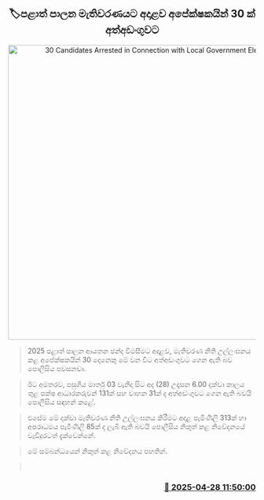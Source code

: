 <p align='center'><b><h2 align='center' title='30 Candidates Arrested in Connection with Local Government Election'>🏷පළාත් පාලන මැතිවරණයට අදාළව අපේක්ෂකයින් 30 ක් අත්අඩංගුවට</h2></b></p>
<p align='center'><img src='https://helakuru.sgp1.cdn.digitaloceanspaces.com/esana/images/lib/local-gov-election-com.jpg' width='600' alt='30 Candidates Arrested in Connection with Local Government Election'></p>

> 2025 පළාත් පාලන ආයතන ඡන්ද විමසීමට අදාළව, මැතිවරණ නීති උල්ලංඝනය කළ අපේක්ෂකයින් 30 දෙනෙකු මේ වන විට අත්අඩංගුවට ගෙන ඇති බව පොලීසිය පවසනවා.

> ඊට අමතරව, පසුගිය මාර්තු 03 වැනිදා සිට අද (28) උදෑසන 6.00 දක්වා කාලය තුළ පක්ෂ ආධාරකරුවන් 131ක් සහ වාහන 31ක් ද අත්අඩංගුවට ගෙන ඇති බවයි පොලීසිය සඳහන් කළේ.

> එසේම මේ දක්වා මැතිවරණ නීති උල්ලංඝනය කිරීමට අදාළ පැමිණිලි 313ක් හා අපරාධමය පැමිණිලි 85ක් ද ලැබී ඇති බවයි පොලීසිය නිකුත් කළ නිවේදනයේ වැඩිදුරටත් දැක්වෙන්නේ.

> මේ සම්බන්ධයෙන් නිකුත් කළ නිවේදනය පහතින්. 

>  



<h3 align='right'><a href='https://www.helakuru.lk/esana/p/109608/'>📅 2025-04-28 11:50:00</a></h3>
